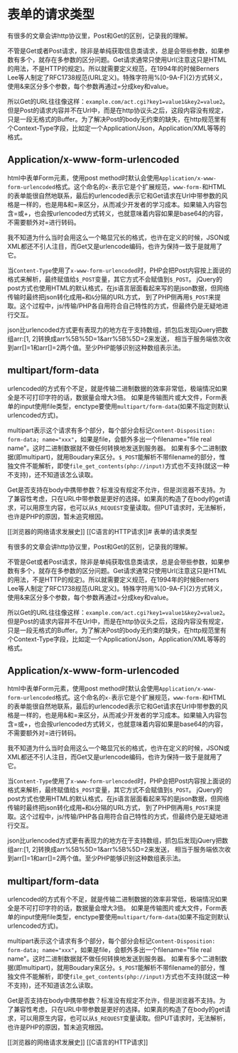 # 表单的请求类型

有很多的文章会讲http协议里，Post和Get的区别，记录我的理解。

不管是Get或者Post请求，除非是单纯获取信息类请求，总是会带些参数，如果参数有多个，就存在多参数的区分问题。Get请求通常只使用Url(注意这只是HTML的用法，不是HTTP的规定)。所以就需要定义规范，在1994年的时候Berners Lee等人制定了RFC1738规范(URL定义)。特殊字符用%[0-9A-F]{2}方式转义，使用&来区分多个参数，每个参数再通过=分成key和value。

所以Get的URL往往像这样：`example.com/act.cgi?key1=value1&key2=value2`。
但是Post的请求内容并不在Url中，而是在http协议头之后，这段内容没有规定，只是一段无格式的Buffer。为了解决Post的body无约束的缺失，在http规范里有个Context-Type字段，比如定一个Application/Json，Application/XML等等的格式。

## Application/x-www-form-urlencoded

html中表单Form元素，使用post method时默认会使用`Application/x-www-form-urlencoded`格式。这个命名的`x-`表示它是个扩展规范，`www-form-`和HTML的表单能很自然地联系，最后的urlencoded表示它和Get请求在Url中带参数的风格是一样的，也是用&和=来区分，从而减少开发者的学习成本。如果输入内容包含=或+，也会按urlencoded方式转义，也就意味着内容如果是base64的内容，不需要额外对=进行转码。

我不知道为什么当时会用这么一个略显冗长的格式，也许在定义的时候，JSON或XML都还不引人注目，而Get又是urlencode编码，也许为保持一致于是就用了它。

当`Content-Type`使用了`x-www-form-urlencoded`时，PHP会把Post内容按上面说的格式来解析，最终赋值给`$_POST`变量，其它方式不会赋值到`$_POST`。
jQuery的post方式也使用HTML的默认格式，在js语言层面看起来写的是json数据，但网络传输时最终把json转化成用`=`和`&`分隔的URL方式，
到了PHP侧再用`$_POST`来提取。这个过程中，js/传输/PHP各自用符合自己特性的方式，但最终仍是无疑地进行交互。

json比urlencoded方式更有表现力的地方在于支持数组，抓包后发现jQuery把数组arr:[1, 2]转换成arr%5B%5D=1&arr%5B%5D=2来发送，
相当于服务端依次收到arr[]=1和arr[]=2两个值。至少PHP能够识别这种数组表示法。

## multipart/form-data

urlencoded的方式有个不足，就是传输二进制数据的效率非常低，极端情况如果全是不可打印字符的话，数据量会增大3倍。
如果是传输图片或大文件，Form表单的input使用file类型，enctype要使用`multipart/form-data`(如果不指定则默认urlencoded方式)。

multipart表示这个请求有多个部分，每个部分会标记`Content-Disposition: form-data; name="xxx"`，如果是file，会额外多出一个filename="file real name"。这时二进制数据就不做任何转换地发送到服务器。
如果有多个二进制数据(即multipart)，就用Boudary来区分。`$_POST`能解析不带filename的部分，惟独文件不能解析，即使`file_get_contents(php://input)`方式也不支持(就这一种不支持)，还不知道该怎么读取。

Get是否支持在body中携带参数？标准没有规定不允许，但是浏览器不支持。为了兼容性考虑，只在URL中带参数是更好的选择。如果真的构造了在body的get请求，可以用原生内容，也可以从`$_REQUEST`变量读取。但PUT请求时，无法解析，也许是PHP的原因，暂未追究根因。

[[浏览器的网络请求发展史]] [[C语言的HTTP请求]]# 表单的请求类型

有很多的文章会讲http协议里，Post和Get的区别，记录我的理解。

不管是Get或者Post请求，除非是单纯获取信息类请求，总是会带些参数，如果参数有多个，就存在多参数的区分问题。Get请求通常只使用Url(注意这只是HTML的用法，不是HTTP的规定)。所以就需要定义规范，在1994年的时候Berners Lee等人制定了RFC1738规范(URL定义)。特殊字符用%[0-9A-F]{2}方式转义，使用&来区分多个参数，每个参数再通过=分成key和value。

所以Get的URL往往像这样：`example.com/act.cgi?key1=value1&key2=value2`。
但是Post的请求内容并不在Url中，而是在http协议头之后，这段内容没有规定，只是一段无格式的Buffer。为了解决Post的body无约束的缺失，在http规范里有个Context-Type字段，比如定一个Application/Json，Application/XML等等的格式。

## Application/x-www-form-urlencoded

html中表单Form元素，使用post method时默认会使用`Application/x-www-form-urlencoded`格式。这个命名的`x-`表示它是个扩展规范，`www-form-`和HTML的表单能很自然地联系，最后的urlencoded表示它和Get请求在Url中带参数的风格是一样的，也是用&和=来区分，从而减少开发者的学习成本。如果输入内容包含=或+，也会按urlencoded方式转义，也就意味着内容如果是base64的内容，不需要额外对=进行转码。

我不知道为什么当时会用这么一个略显冗长的格式，也许在定义的时候，JSON或XML都还不引人注目，而Get又是urlencode编码，也许为保持一致于是就用了它。

当`Content-Type`使用了`x-www-form-urlencoded`时，PHP会把Post内容按上面说的格式来解析，最终赋值给`$_POST`变量，其它方式不会赋值到`$_POST`。
jQuery的post方式也使用HTML的默认格式，在js语言层面看起来写的是json数据，但网络传输时最终把json转化成用`=`和`&`分隔的URL方式，
到了PHP侧再用`$_POST`来提取。这个过程中，js/传输/PHP各自用符合自己特性的方式，但最终仍是无疑地进行交互。

json比urlencoded方式更有表现力的地方在于支持数组，抓包后发现jQuery把数组arr:[1, 2]转换成arr%5B%5D=1&arr%5B%5D=2来发送，
相当于服务端依次收到arr[]=1和arr[]=2两个值。至少PHP能够识别这种数组表示法。

## multipart/form-data

urlencoded的方式有个不足，就是传输二进制数据的效率非常低，极端情况如果全是不可打印字符的话，数据量会增大3倍。
如果是传输图片或大文件，Form表单的input使用file类型，enctype要使用`multipart/form-data`(如果不指定则默认urlencoded方式)。

multipart表示这个请求有多个部分，每个部分会标记`Content-Disposition: form-data; name="xxx"`，如果是file，会额外多出一个filename="file real name"。这时二进制数据就不做任何转换地发送到服务器。
如果有多个二进制数据(即multipart)，就用Boudary来区分。`$_POST`能解析不带filename的部分，惟独文件不能解析，即使`file_get_contents(php://input)`方式也不支持(就这一种不支持)，还不知道该怎么读取。

Get是否支持在body中携带参数？标准没有规定不允许，但是浏览器不支持。为了兼容性考虑，只在URL中带参数是更好的选择。如果真的构造了在body的get请求，可以用原生内容，也可以从`$_REQUEST`变量读取。但PUT请求时，无法解析，也许是PHP的原因，暂未追究根因。

[[浏览器的网络请求发展史]] [[C语言的HTTP请求]]